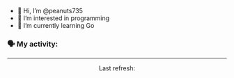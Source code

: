 - 👋 Hi, I’m @peanuts735
- 👀 I’m interested in programming
- 🌱 I’m currently learning Go

### 🗣 My activity:

<!--GITHUB_ACTIVITY:{"rows": 5}-->

---

<p align="center">
  Last refresh: 
  <b><!--TIMESTAMP--></b>
</p>

